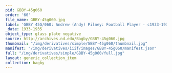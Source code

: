 ```yaml
---
pid: GBBY-45g060
order: '60'
file_name: GBBY-45g060.jpg
label: 'GBBY 45G/060: Andrew (Andy) Pilney: Football Player - c1933-1935'
_date: 1933-1935
object_type: glass plate negative
source: http://archives.nd.edu/Bagby/GBBY-45g060.jpg
thumbnail: "/img/derivatives/simple/GBBY-45g060/thumbnail.jpg"
manifest: "/img/derivatives/iiif/images/GBBY-45g060/manifest.json"
full: "/img/derivatives/simple/GBBY-45g060/full.jpg"
layout: generic_collection_item
collection: bagby
---
```

